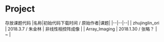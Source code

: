 # Project
存放课题代码
|名称|初始代码下载时间 / 原始作者|课题|
|--|--|--|
| zhujinglin_ori  | 2018.3.7 / 朱金林  | 非线性相控阵成像  |
| Array_Imaging  | 2018.1.30 / 张略？ | ~  |
